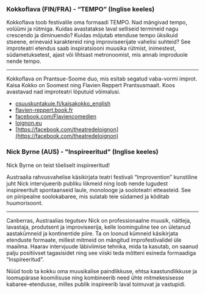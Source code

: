 ### Kokkoflava (FIN/FRA) - “TEMPO” (Inglise keeles)

Kokkoflava toob festivalile oma formaadi TEMPO. Nad mängivad tempo, volüümi ja rütmiga. Kuidas avastatakse laval selliseid termineid nagu crescendo ja diminuendo? Kuidas mõjutab etenduse tempo üksikuid stseene, erinevaid karaktereid ning improviseerijate vahelisi suhteid? See improteatri etendus saab inspiratsiooni muusika rütmist, inimestest, südametuksetest, ajast või lihtsast metronoomist, mis annab improduole nende tempo. 

---

Kokkoflava on Prantsue-Soome duo, mis esitab segatud vaba-vormi improt. Kaisa Kokko on Soomest ning Flavien Reppert Prantsusmaalt. Koos avastavad nad improteatri lõputuid võimalusi.

- [osuuskuntakuje.fi/kaisakokko_english](www.osuuskuntakuje.fi/kaisakokko_english)
- [flavien-reppert.book.fr](www.flavien-reppert.book.fr)
- [facebook.com/Flaviencomedien](https://facebook.com/Flaviencomedien/)
- [loignon.eu](www.loignon.eu)
- [https://facebook.com/theatredeloignon](https://facebook.com/theatredeloignon)

### Nick Byrne (AUS) - "Inspireeritud" (Inglise keeles)

Nick Byrne on teist tõeliselt inspireeritud!

Austraalia rahvusvahelise käsikirjata teatri festivali “Improvention” kunstiline juht Nick intervjueerib publiku liikmeid ning loob nende lugudest inspireeritult spontaanseid laule, monolooge ja sooloteatri etteasteid. See on piiripealne soolokabaree, mis sulatab teie südamed ja kõditab huumorisoont. 

---

Canberras, Austraalias tegutsev Nick on professionaalne muusik, näitleja, lavastaja, produtsent ja improviseerija, kelle loominguline tee on ületanud aastakümneid ja kontinentide piire. Ta on loonud kümneid käsikirjata etenduste formaate, millest mitmeid on mängitud improfestivalidel üle maailma. Haarav intervjuude läbiviimise tehnika, mida ta kasutab, on saanud palju positiivset tagasisidet ning see viiski teda mõtteni esineda formaadiga “Inspireeritud”. 

Nüüd toob ta kokku oma muusikalise paindlikkuse, ehtsa kaastundlikkuse ja loomupärase koomilisuse ning kombineerib need ühte mitmekesisesse kabaree-etendusse, milles publik inspireerib laval toimuvat ja vastupidi. 
